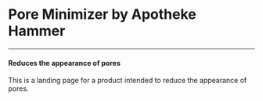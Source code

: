 # Pore Minimizer by Apotheke Hammer
---

#### Reduces the appearance of pores  
This is a landing page for a product intended to reduce the appearance of pores.